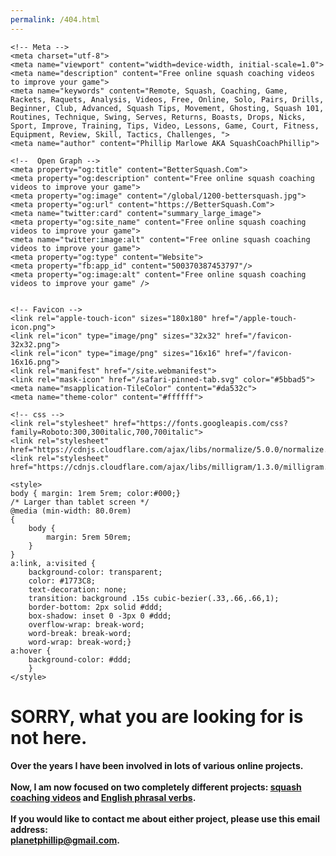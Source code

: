```yaml
---
permalink: /404.html
---
```


<!DOCTYPE html>
<html lang="en">

<head>
	<title>Phillip Marlowe</title>
	
	<!-- Meta -->
	<meta charset="utf-8">
    <meta name="viewport" content="width=device-width, initial-scale=1.0">
	<meta name="description" content="Free online squash coaching videos to improve your game">
	<meta name="keywords" content="Remote, Squash, Coaching, Game, Rackets, Raquets, Analysis, Videos, Free, Online, Solo, Pairs, Drills, Beginner, Club, Advanced, Squash Tips, Movement, Ghosting, Squash 101, Routines, Technique, Swing, Serves, Returns, Boasts, Drops, Nicks, Sport, Improve, Training, Tips, Video, Lessons, Game, Court, Fitness, Equipment, Review, Skill, Tactics, Challenges, ">
	<meta name="author" content="Phillip Marlowe AKA SquashCoachPhillip">
	
	<!--  Open Graph -->
	<meta property="og:title" content="BetterSquash.Com">
	<meta property="og:description" content="Free online squash coaching videos to improve your game">
	<meta property="og:image" content="/global/1200-bettersquash.jpg">
	<meta property="og:url" content="https://BetterSquash.Com">
	<meta name="twitter:card" content="summary_large_image">
	<meta property="og:site_name" content="Free online squash coaching videos to improve your game">
	<meta name="twitter:image:alt" content="Free online squash coaching videos to improve your game">
	<meta property="og:type" content="Website">
	<meta property="fb:app_id" content="500370387453797"/>
	<meta property="og:image:alt" content="Free online squash coaching videos to improve your game" />


	<!-- Favicon -->
	<link rel="apple-touch-icon" sizes="180x180" href="/apple-touch-icon.png">
	<link rel="icon" type="image/png" sizes="32x32" href="/favicon-32x32.png">
	<link rel="icon" type="image/png" sizes="16x16" href="/favicon-16x16.png">
	<link rel="manifest" href="/site.webmanifest">
	<link rel="mask-icon" href="/safari-pinned-tab.svg" color="#5bbad5">
	<meta name="msapplication-TileColor" content="#da532c">
	<meta name="theme-color" content="#ffffff">

	<!-- css -->
	<link rel="stylesheet" href="https://fonts.googleapis.com/css?family=Roboto:300,300italic,700,700italic">
	<link rel="stylesheet" href="https://cdnjs.cloudflare.com/ajax/libs/normalize/5.0.0/normalize.css">
	<link rel="stylesheet" href="https://cdnjs.cloudflare.com/ajax/libs/milligram/1.3.0/milligram.css">

	<style>
	body { margin: 1rem 5rem; color:#000;}
	/* Larger than tablet screen */
	@media (min-width: 80.0rem) 
	{
		body {
			margin: 5rem 50rem;
		}
	}
	a:link, a:visited {
		background-color: transparent;
		color: #1773C8;
		text-decoration: none;
		transition: background .15s cubic-bezier(.33,.66,.66,1);
		border-bottom: 2px solid #ddd;
		box-shadow: inset 0 -3px 0 #ddd;
		overflow-wrap: break-word;
		word-break: break-word;
		word-wrap: break-word;}
	a:hover {
		background-color: #ddd;
		}
	</style>
	


</head>

<body>
	<h1>SORRY, what you are looking for is not here.</h1>
	<h4>Over the years I have been involved in lots of various online projects.<br><br>Now, I am now focused on two completely different projects: <a href="https://bettersquash.com">squash coaching videos</a> and <a href="https://4phrasalverbs.com/">English phrasal verbs</a>.<br><br>If you would like to contact me about either project, please use this email address:<br><a href="&#109;&#97;&#105;&#108;&#116;&#111;&#58;&#112;&#108;&#97;&#110;&#101;&#116;&#112;&#104;&#105;&#108;&#108;&#105;&#112;&#64;&#103;&#109;&#97;&#105;&#108;&#46;&#99;&#111;&#109;">&#112;&#108;&#97;&#110;&#101;&#116;&#112;&#104;&#105;&#108;&#108;&#105;&#112;&#64;&#103;&#109;&#97;&#105;&#108;&#46;&#99;&#111;&#109;</a>.</h4>
</body>
</html>
